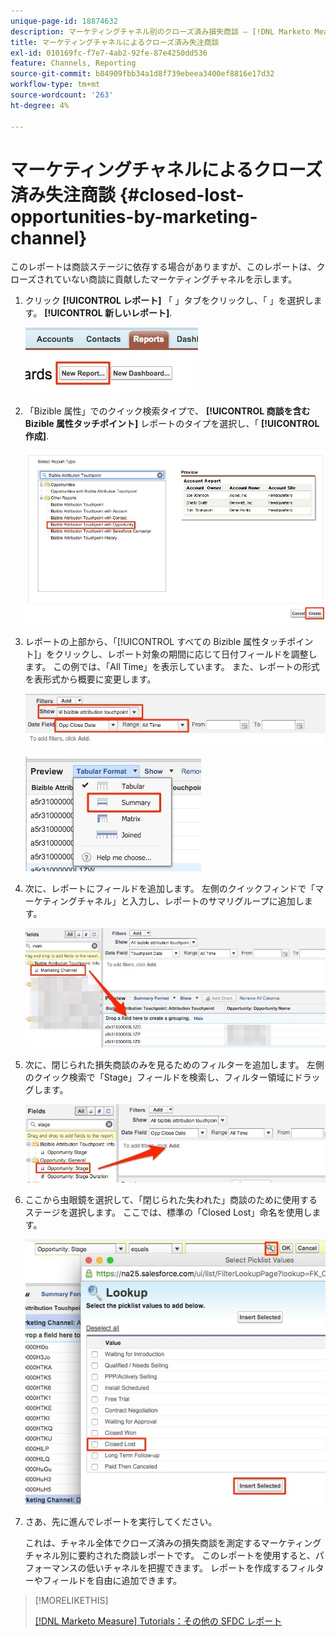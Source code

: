 ```yaml
---
unique-page-id: 18874632
description: マーケティングチャネル別のクローズ済み損失商談 — [!DNL Marketo Measure]
title: マーケティングチャネルによるクローズ済み失注商談
exl-id: 010169fc-f7e7-4ab2-92fe-87e4250dd536
feature: Channels, Reporting
source-git-commit: b84909fbb34a1d8f739ebeea3400ef8816e17d32
workflow-type: tm+mt
source-wordcount: '263'
ht-degree: 4%

---
```


# マーケティングチャネルによるクローズ済み失注商談 {#closed-lost-opportunities-by-marketing-channel}

このレポートは商談ステージに依存する場合がありますが、このレポートは、クローズされていない商談に貢献したマーケティングチャネルを示します。

1. クリック **[!UICONTROL レポート]** 「 」タブをクリックし、「 」を選択します。 **[!UICONTROL 新しいレポート]**.

   ![](assets/1-3.jpg)

1. 「Bizible 属性」でのクイック検索タイプで、 **[!UICONTROL 商談を含む Bizible 属性タッチポイント]** レポートのタイプを選択し、「 **[!UICONTROL 作成]**.

   ![](assets/2-3.jpg)

1. レポートの上部から、「[!UICONTROL すべての Bizible 属性タッチポイント]」をクリックし、レポート対象の期間に応じて日付フィールドを調整します。 この例では、「All Time」を表示しています。 また、レポートの形式を表形式から概要に変更します。

   ![](assets/3-3.jpg)

   ![](assets/4-2.jpg)

1. 次に、レポートにフィールドを追加します。 左側のクイックフィンドで「マーケティングチャネル」と入力し、レポートのサマリグループに追加します。

   ![](assets/5.jpg)

1. 次に、閉じられた損失商談のみを見るためのフィルターを追加します。 左側のクイック検索で「Stage」フィールドを検索し、フィルター領域にドラッグします。

   ![](assets/6.jpg)

1. ここから虫眼鏡を選択して、「閉じられた失われた」商談のために使用するステージを選択します。 ここでは、標準の「Closed Lost」命名を使用します。

   ![](assets/7.jpg)

1. さあ、先に進んでレポートを実行してください。

   これは、チャネル全体でクローズ済みの損失商談を測定するマーケティングチャネル別に要約された商談レポートです。 このレポートを使用すると、パフォーマンスの低いチャネルを把握できます。 レポートを作成するフィルターやフィールドを自由に追加できます。

>[!MORELIKETHIS]
>
>[[!DNL Marketo Measure] Tutorials：その他の SFDC レポート](https://experienceleague.adobe.com/en/docs/marketo-measure-learn/tutorials/onboarding/marketo-measure-102/addtional-salesforce-reports)
